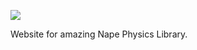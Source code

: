 ![](https://github.com/deltaluca/www.napephys.com/blob/gh-pages/assets/nape.png?raw=true)

Website for  amazing Nape Physics Library.
